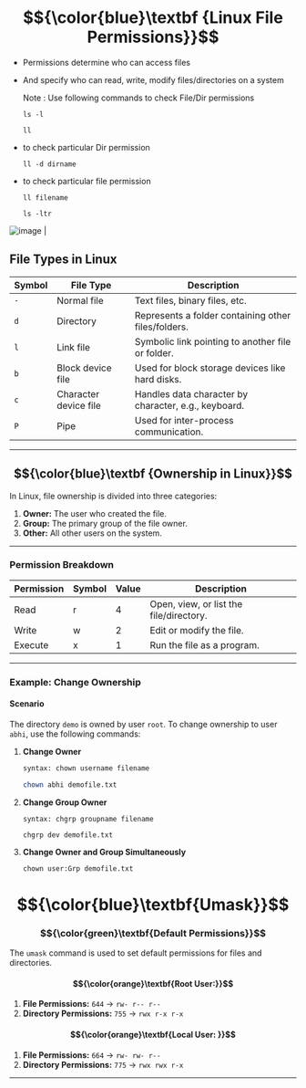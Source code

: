 # $${\color{blue}\textbf {Linux File Permissions}}$$

- Permissions determine who can access files  
- And specify who can read, write, modify files/directories on a system

  Note : Use following commands to check File/Dir permissions
  
  ````
  ls -l
  ```` 
  ````
  ll
  ````
- to check particular Dir  permission 
  ````
  ll -d dirname
  ````
- to check particular file permission  
  ````
  ll filename
  ````    
  ````
  ls -ltr
  ````

![image](https://github.com/user-attachments/assets/ffaaaf2e-e67c-4bf5-b518-a79eff53701b)
                                |



## **File Types in Linux**


| **Symbol** | **File Type**          | **Description**                                     |
|------------|------------------------|-----------------------------------------------------|
| `-`        | Normal file            | Text files, binary files, etc.                     |
| `d`        | Directory              | Represents a folder containing other files/folders. |
| `l`        | Link file              | Symbolic link pointing to another file or folder.  |
| `b`        | Block device file      | Used for block storage devices like hard disks.    |
| `c`        | Character device file  | Handles data character by character, e.g., keyboard.|
| `P`        | Pipe                   | Used for inter-process communication.   

---

## $${\color{blue}\textbf {Ownership in Linux}}$$

In Linux, file ownership is divided into three categories:
1. **Owner:** The user who created the file.
2. **Group:** The primary group of the file owner.
3. **Other:** All other users on the system.

---

### **Permission Breakdown**
| **Permission** | **Symbol** | **Value** | **Description**         |
|-----------------|------------|-----------|-------------------------|
| Read            | r          | 4         | Open, view, or list the file/directory. |
| Write           | w          | 2         | Edit or modify the file. |
| Execute         | x          | 1         | Run the file as a program. |

---

### **Example: Change Ownership**

#### **Scenario**
The directory `demo` is owned by user `root`. To change ownership to user `abhi`, use the following commands:

1. **Change Owner**
   ```bash
   syntax: chown username filename
   
   chown abhi demofile.txt
   ```
2. **Change Group Owner**
   ```
   syntax: chgrp groupname filename
   
   chgrp dev demofile.txt
   ````
3. **Change Owner and Group Simultaneously** 
   ```
   chown user:Grp demofile.txt
   ```

# $${\color{blue}\textbf{Umask}}$$

### $${\color{green}\textbf{Default Permissions}}$$
The `umask` command is used to set default permissions for files and directories.

#### $${\color{orange}\textbf{Root User:}}$$
1. **File Permissions:** `644` → `rw- r-- r--`
2. **Directory Permissions:** `755` → `rwx r-x r-x`


#### $${\color{orange}\textbf{Local User: }}$$
1. **File Permissions:** `664` → `rw- rw- r--` 
2. **Directory Permissions:** `775` → `rwx rwx r-x` 

---
